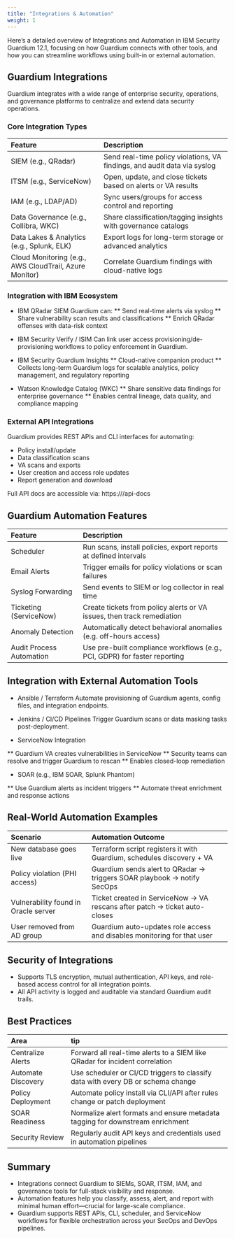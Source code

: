 ```yaml
---
title: "Integrations & Automation"
weight: 1
---
```


Here’s a detailed overview of Integrations and Automation in IBM Security Guardium 12.1, focusing on how Guardium connects with other tools, and how you can streamline workflows using built-in or external automation.

## Guardium Integrations
Guardium integrates with a wide range of enterprise security, operations, and governance platforms to centralize and extend data security operations.

### Core Integration Types

| Feature         | Description                        |
|:----------------|:-----------------------------------|
|SIEM (e.g., QRadar)	|Send real-time policy violations, VA findings, and audit data via syslog|
|ITSM (e.g., ServiceNow)|	Open, update, and close tickets based on alerts or VA results|
|IAM (e.g., LDAP/AD)|	Sync users/groups for access control and reporting|
|Data Governance (e.g., Collibra, WKC)|	Share classification/tagging insights with governance catalogs|
|Data Lakes & Analytics (e.g., Splunk, ELK)|	Export logs for long-term storage or advanced analytics|
|Cloud Monitoring (e.g., AWS CloudTrail, Azure Monitor)|	Correlate Guardium findings with cloud-native logs|

### Integration with IBM Ecosystem
* IBM QRadar SIEM
Guardium can:
** Send real-time alerts via syslog
** Share vulnerability scan results and classifications
** Enrich QRadar offenses with data-risk context

* IBM Security Verify / ISIM
Can link user access provisioning/de-provisioning workflows to policy enforcement in Guardium.

* IBM Security Guardium Insights
** Cloud-native companion product
** Collects long-term Guardium logs for scalable analytics, policy management, and regulatory reporting

* Watson Knowledge Catalog (WKC)
** Share sensitive data findings for enterprise governance
** Enables central lineage, data quality, and compliance mapping

### External API Integrations
Guardium provides REST APIs and CLI interfaces for automating:

* Policy install/update
* Data classification scans
* VA scans and exports
* User creation and access role updates
* Report generation and download

Full API docs are accessible via:
https://<your-guardium-ip>/api-docs
## Guardium Automation Features


| Feature         | Description                        |
|:----------------|:-----------------------------------|
|Scheduler	|Run scans, install policies, export reports at defined intervals|
|Email Alerts|	Trigger emails for policy violations or scan failures|
|Syslog Forwarding|	Send events to SIEM or log collector in real time|
|Ticketing (ServiceNow)|	Create tickets from policy alerts or VA issues, then track remediation|
|Anomaly Detection|	Automatically detect behavioral anomalies (e.g. off-hours access)|
|Audit Process Automation|	Use pre-built compliance workflows (e.g., PCI, GDPR) for faster reporting|

## Integration with External Automation Tools
* Ansible / Terraform
Automate provisioning of Guardium agents, config files, and integration endpoints.

* Jenkins / CI/CD Pipelines
Trigger Guardium scans or data masking tasks post-deployment.

* ServiceNow Integration

** Guardium VA creates vulnerabilities in ServiceNow 
** Security teams can resolve and trigger Guardium to rescan
** Enables closed-loop remediation

* SOAR (e.g., IBM SOAR, Splunk Phantom)

** Use Guardium alerts as incident triggers
** Automate threat enrichment and response actions

## Real-World Automation Examples

| Scenario         | Automation Outcome                        |
|:----------------|:-----------------------------------|
|New database goes live	|Terraform script registers it with Guardium, schedules discovery + VA|
|Policy violation (PHI access)	|Guardium sends alert to QRadar → triggers SOAR playbook → notify SecOps|
|Vulnerability found in Oracle server|	Ticket created in ServiceNow → VA rescans after patch → ticket auto-closes|
|User removed from AD group|	Guardium auto-updates role access and disables monitoring for that user|

## Security of Integrations
* Supports TLS encryption, mutual authentication, API keys, and role-based access control for all integration points.
* All API activity is logged and auditable via standard Guardium audit trails.

## Best Practices
| Area         | tip                      |
|:----------------|:-----------------------------------|
|Centralize Alerts|	Forward all real-time alerts to a SIEM like QRadar for incident correlation|
|Automate Discovery|	Use scheduler or CI/CD triggers to classify data with every DB or schema change|
|Policy Deployment|	Automate policy install via CLI/API after rules change or patch deployment|
|SOAR Readiness|	Normalize alert formats and ensure metadata tagging for downstream enrichment|
|Security Review|	Regularly audit API keys and credentials used in automation pipelines|

## Summary
* Integrations connect Guardium to SIEMs, SOAR, ITSM, IAM, and governance tools for full-stack visibility and response.
* Automation features help you classify, assess, alert, and report with minimal human effort—crucial for large-scale compliance.
* Guardium supports REST APIs, CLI, scheduler, and ServiceNow workflows for flexible orchestration across your SecOps and DevOps pipelines.